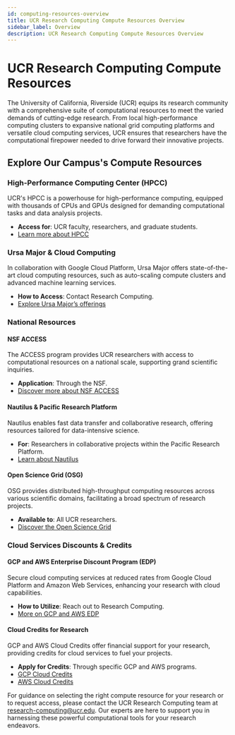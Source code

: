 ```yaml
---
id: computing-resources-overview
title: UCR Research Computing Compute Resources Overview
sidebar_label: Overview
description: UCR Research Computing Compute Resources Overview
---
```


# UCR Research Computing Compute Resources

The University of California, Riverside (UCR) equips its research community with a comprehensive suite of computational resources to meet the varied demands of cutting-edge research. From local high-performance computing clusters to expansive national grid computing platforms and versatile cloud computing services, UCR ensures that researchers have the computational firepower needed to drive forward their innovative projects.

## Explore Our Campus's Compute Resources

### High-Performance Computing Center (HPCC)

UCR's HPCC is a powerhouse for high-performance computing, equipped with thousands of CPUs and GPUs designed for demanding computational tasks and data analysis projects.

- **Access for**: UCR faculty, researchers, and graduate students.
- [Learn more about HPCC](https://hpcc.ucr.edu/)

### Ursa Major & Cloud Computing

In collaboration with Google Cloud Platform, Ursa Major offers state-of-the-art cloud computing resources, such as auto-scaling compute clusters and advanced machine learning services.

- **How to Access**: Contact Research Computing.
- [Explore Ursa Major’s offerings](ursa_major.md)

### National Resources

#### NSF ACCESS

The ACCESS program provides UCR researchers with access to computational resources on a national scale, supporting grand scientific inquiries.

- **Application**: Through the NSF.
- [Discover more about NSF ACCESS](https://www.access-ci.org/)

#### Nautilus & Pacific Research Platform

Nautilus enables fast data transfer and collaborative research, offering resources tailored for data-intensive science.

- **For**: Researchers in collaborative projects within the Pacific Research Platform.
- [Learn about Nautilus](https://nautilus.optiputer.net/)

#### Open Science Grid (OSG)

OSG provides distributed high-throughput computing resources across various scientific domains, facilitating a broad spectrum of research projects.

- **Available to**: All UCR researchers.
- [Discover the Open Science Grid](https://opensciencegrid.org/)

### Cloud Services Discounts & Credits

#### GCP and AWS Enterprise Discount Program (EDP)

Secure cloud computing services at reduced rates from Google Cloud Platform and Amazon Web Services, enhancing your research with cloud capabilities.

- **How to Utilize**: Reach out to Research Computing.
- [More on GCP and AWS EDP](gcp_aws_edp.md)

#### Cloud Credits for Research

GCP and AWS Cloud Credits offer financial support for your research, providing credits for cloud services to fuel your projects.

- **Apply for Credits**: Through specific GCP and AWS programs.
- [GCP Cloud Credits](https://cloud.google.com/research-credits/)
- [AWS Cloud Credits](https://aws.amazon.com/research-credits/)

For guidance on selecting the right compute resource for your research or to request access, please contact the UCR Research Computing team at research-computing@ucr.edu. Our experts are here to support you in harnessing these powerful computational tools for your research endeavors.